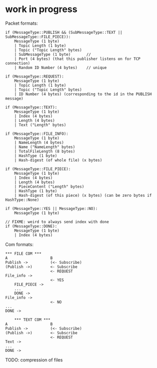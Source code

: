 # work in progress

Packet formats:

    if (MessageType::PUBLISH && (SubMessageType::TEXT || SubMessageType::FILE_PIECE)):
        MessageType (1 byte)
        | Topic Length (1 byte)
        | Topic ("Topic Length" bytes)
        | SubMessageType (1 byte)       //
        | Port (4 bytes) (that this publisher listens on for TCP connection)
        | Random ID Number (4 bytes)    // unique

    if (MessageType::REQUEST):
        MessageType (1 byte)
        | Topic Length (1 byte)
        | Topic ("Topic Length" bytes)
        | ID Number (4 bytes) (corresponding to the id in the PUBLISH message)

    if (MessageType::TEXT):
        MessageType (1 byte)
        | Index (4 bytes)
        | Length (4 bytes)
        | Text ("Length" bytes)

    if (MessageType::FILE_INFO):
        MessageType (1 byte)
        | NameLength (4 bytes)
        | Name ("NameLength" bytes)
        | TotalFileLength (8 bytes)
        | HashType (1 byte)
        | Hash-digest (of whole file) (x bytes)
        
    if (MessageType::FILE_PIECE):
        MessageType (1 byte)
        | Index (4 bytes)
        | Length (4 bytes)
        | PieceContent ("Length" bytes)
        | HashType (1 byte)
        | Hash-digest (of this piece) (x bytes) (can be zero bytes if HashType::None)
        
    if (MessageType::YES || MessageType::NO):
        MessageType (1 byte)
        
    // FIXME: weird to always send index with done
    if (MessageType::DONE):
        MessageType (1 byte)
        | Index (4 bytes)

Com formats:

    *** FILE COM ***
    A                   B
    Publish ->          (<- Subscribe)
    (Publish ->)        <- Subscribe
                        <- REQUEST
    File_info ->
                        <- YES
        FILE_PIECE ->
        ...
        DONE ->
    File_info ->        
                        <- NO
    ...
    DONE ->

        *** TEXT COM ***
    A                   B
    Publish ->          (<- Subscribe)
    (Publish ->)        <- Subscribe
                        <- REQUEST
    Text ->
    ...
    DONE ->

 TODO:
  compression of files
